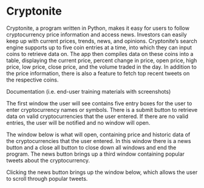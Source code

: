 # Cryptonite
Cryptonite, a program written in Python, makes it easy for users to follow cryptocurrency price information and access news. Investors can easily keep up with current prices, trends, news, and opinions. Cryptonite’s search engine supports up to five coin entries at a time, into which they can input coins to retrieve data on. The app then compiles data on these coins into a table, displaying the current price, percent change in price, open price, high price, low price, close price, and the volume traded in the day. In addition to the price information, there is also a feature to fetch top recent tweets on the respective coins.

Documentation (i.e. end-user training materials with screenshots)

The first window the user will see contains five entry boxes for the user to enter cryptocurrency names or symbols. There is a submit button to retrieve data on valid cryptocurrencies that the user entered. If there are no valid entries, the user will be notified and no window will open.




The window below is what will open, containing price and historic data of the cryptocurrencies that the user entered. In this window there is a news button and a close all button to close down all windows and end the program. The news button brings up a third window containing popular tweets about the cryptocurrency. 


Clicking the news button brings up the window below, which allows the user to scroll through popular tweets.


